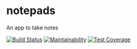 # notepads
An app to take notes

[![Build Status](https://travis-ci.org/sojida/notepads.svg?branch=develop)](https://travis-ci.org/sojida/notepads)
[![Maintainability](https://api.codeclimate.com/v1/badges/3dc896a29dc61f742801/maintainability)](https://codeclimate.com/github/sojida/notepads/maintainability)
[![Test Coverage](https://api.codeclimate.com/v1/badges/3dc896a29dc61f742801/test_coverage)](https://codeclimate.com/github/sojida/notepads/test_coverage)